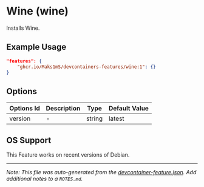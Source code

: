 
# Wine (wine)

Installs Wine.

## Example Usage

```json
"features": {
    "ghcr.io/Maks1mS/devcontainers-features/wine:1": {}
}
```

## Options

| Options Id | Description | Type | Default Value |
|-----|-----|-----|-----|
| version | - | string | latest |

## OS Support

This Feature works on recent versions of Debian.

---

_Note: This file was auto-generated from the [devcontainer-feature.json](https://github.com/Maks1mS/devcontainers-features/blob/main/src/wine/devcontainer-feature.json).  Add additional notes to a `NOTES.md`._
